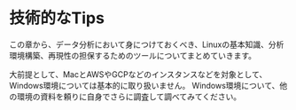 # 技術的なTips

この章から、データ分析において身につけておくべき、Linuxの基本知識、分析環境構築、再現性の担保するためのツールについてまとめていきます。

大前提として、MacとAWSやGCPなどのインスタンスなどを対象として、Windows環境については基本的に取り扱いません。
Windows環境について、他の環境の資料を頼りに自身でさらに調査して調べてみてください。

